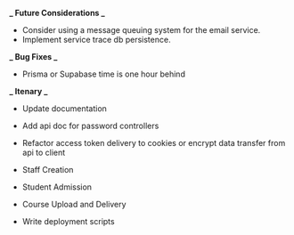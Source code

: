 **_ Future Considerations _**

- Consider using a message queuing system for the email service.
- Implement service trace db persistence.

**_ Bug Fixes _**

- Prisma or Supabase time is one hour behind

**_ Itenary _**

- Update documentation
- Add api doc for password controllers
- Refactor access token delivery to cookies or encrypt data transfer from api to client

- Staff Creation
- Student Admission
- Course Upload and Delivery

- Write deployment scripts



